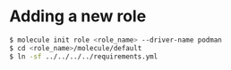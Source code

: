 # Adding a new role
```sh
$ molecule init role <role_name> --driver-name podman
$ cd <role_name>/molecule/default
$ ln -sf ../../../../requirements.yml
```
